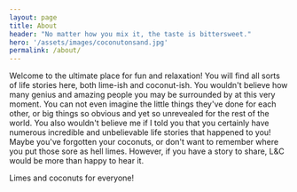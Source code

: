 ```yaml
---
layout: page
title: About
header: "No matter how you mix it, the taste is bittersweet."
hero: '/assets/images/coconutonsand.jpg'
permalink: /about/
---
```


Welcome to the ultimate place for fun and relaxation! You will find all sorts of life stories here, both lime-ish and coconut-ish. You wouldn't believe how many genius and amazing people you may be surrounded by at this very moment. You can not even imagine the little things they've done for each other, or big things so obvious and yet so unrevealed for the rest of the world. You also wouldn't believe me if I told you that you certainly have numerous incredible and unbelievable life stories that happened to you! Maybe you've forgotten your coconuts, or don't want to remember where you put those sore as hell limes. However, if you have a story to share, L&C would be more than happy to hear it.


Limes and coconuts for everyone!
